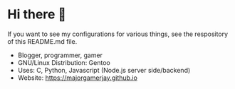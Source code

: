 # Hi there 👋

If you want to see my configurations for various things, see the respository of this README.md file.

- Blogger, programmer, gamer
- GNU/Linux Distribution: Gentoo
- Uses: C, Python, Javascript (Node.js server side/backend)
- Website: https://majorgamerjay.github.io

